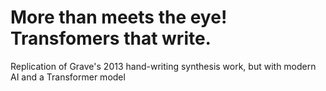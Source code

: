 # More than meets the eye! Transfomers that write.
Replication of Grave's 2013 hand-writing synthesis work, but with modern AI and a Transformer model
